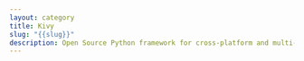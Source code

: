 ```yaml
---
layout: category
title: Kivy
slug: "{{slug}}"
description: Open Source Python framework for cross-platform and multi-touch mobile application development including iOS.
---
```

